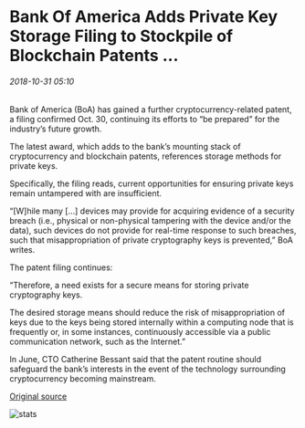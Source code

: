 # Bank Of America Adds Private Key Storage Filing to Stockpile of Blockchain Patents ...

###### 2018-10-31 05:10

Bank of America (BoA) has gained a further cryptocurrency-related patent, a filing confirmed Oct. 30, continuing its efforts to “be prepared” for the industry’s future growth.

The latest award, which adds to the bank’s mounting stack of cryptocurrency and blockchain patents, references storage methods for private keys.

Specifically, the filing reads, current opportunities for ensuring private keys remain untampered with are insufficient.

“\[W\]hile many \[…\] devices may provide for acquiring evidence of a security breach (i.e., physical or non-physical tampering with the device and/or the data), such devices do not provide for real-time response to such breaches, such that misappropriation of private cryptography keys is prevented,” BoA writes.

The patent filing continues:

“Therefore, a need exists for a secure means for storing private cryptography keys.

The desired storage means should reduce the risk of misappropriation of keys due to the keys being stored internally within a computing node that is frequently or, in some instances, continuously accessible via a public communication network, such as the Internet.”

In June, CTO Catherine Bessant said that the patent routine should safeguard the bank’s interests in the event of the technology surrounding cryptocurrency becoming mainstream.

[Original source](https://cointelegraph.com/news/bank-of-america-adds-private-key-storage-filing-to-stockpile-of-blockchain-patents)

![stats](https://c.statcounter.com/11760860/0/a89fa40b/1/ "stats")